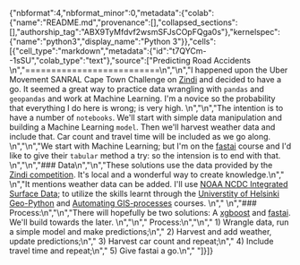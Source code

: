 {"nbformat":4,"nbformat_minor":0,"metadata":{"colab":{"name":"README.md","provenance":[],"collapsed_sections":[],"authorship_tag":"ABX9TyMfdvf2wsmSFJsCOpFQga0s"},"kernelspec":{"name":"python3","display_name":"Python 3"}},"cells":[{"cell_type":"markdown","metadata":{"id":"t7QYCm--1sSU","colab_type":"text"},"source":["Predicting Road Accidents   \n","==========================\n","\n","I happened upon the Uber Movement SANRAL Cape Town Challenge on [Zindi](https://zindi.africa/competitions/uber-movement-sanral-cape-town-challenge) and decided to have a go. It seemed a great way to practice data wrangling with ```pandas``` and ```geopandas``` and work at Machine Learning. I'm a novice so the probability that everything I do here is wrong; is very high. \n","\n","The intention is to have a number of ```notebooks```. We'll start with simple data manipulation and building a Machine Learning ```model```. Then we'll harvest weather data and include that. Car count and travel time will be included as we go along. \n","\n","We start with Machine Learning; but I'm on the [fastai](https://course.fast.ai/) course and I'd like to give their ```tabular``` method a try: so the intension is to end with that.   \n","\n","### Data\n","\n","These solutions use the data provided by the [Zindi competition](https://zindi.africa/competitions/uber-movement-sanral-cape-town-challenge/data). It's local and a wonderful way to create knowledge.\n"," \n","It mentions weather data can be added. I'll use [NOAA NCDC Integrated Surface Data](https://www.ncdc.noaa.gov/isd); to utilize the skills learnt through the [Universtity of Helsinki](https://www.helsinki.fi/en) [Geo-Python](https://geo-python.github.io/site/) and [Automating GIS-processes](https://automating-gis-processes.github.io/site/) courses. \n","   \n","### Process:\n","\n","There will hopefully be two solutions: A [xgboost](https://xgboost.readthedocs.io/en/latest/) and [fastai](https://www.fast.ai/). We'll build towards the later. \n","\n","    Process:\n","\n","       1) Wrangle data, run a simple model and make predictions;\n","       2) Harvest and add weather, update predictions;\n","       3) Harvest car count and repeat;\n","       4) Include travel time and repeat;\n","       5) Give fastai a go.\n","    "]}]}